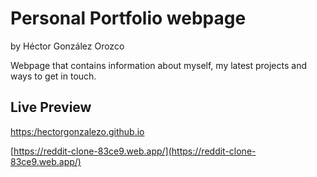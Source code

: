 # Personal Portfolio webpage

by Héctor González Orozco

Webpage that contains information about myself, my latest projects and ways to get in touch.


## Live Preview

[https:/hectorgonzalezo.github.io](https:/hectorgonzalezo.github.io)

[https://reddit-clone-83ce9.web.app/](https://reddit-clone-83ce9.web.app/)
